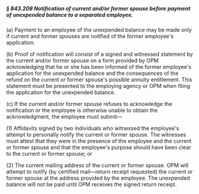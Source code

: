 ##### § 843.208 Notification of current and/or former spouse before payment of unexpended balance to a separated employee. #####

(a) Payment to an employee of the unexpended balance may be made only if current and former spouses are notified of the former employee's application.

(b) Proof of notification will consist of a signed and witnessed statement by the current and/or former spouse on a form provided by OPM acknowledging that he or she has been informed of the former employee's application for the unexpended balance and the consequences of the refund on the current or former spouse's possible annuity entitlement. This statement must be presented to the employing agency or OPM when filing the application for the unexpended balance.

(c) If the current and/or former spouse refuses to acknowledge the notification or the employee is otherwise unable to obtain the acknowledgment, the employee must submit—

(1) Affidavits signed by two individuals who witnessed the employee's attempt to personally notify the current or former spouse. The witnesses must attest that they were in the presence of the employee and the current or former spouse and that the employee's purpose should have been clear to the current or former spouse; or

(2) The current mailing address of the current or former spouse. OPM will attempt to notify (by certified mail—return receipt requested) the current or former spouse at the address provided by the employee. The unexpended balance will not be paid until OPM receives the signed return receipt.